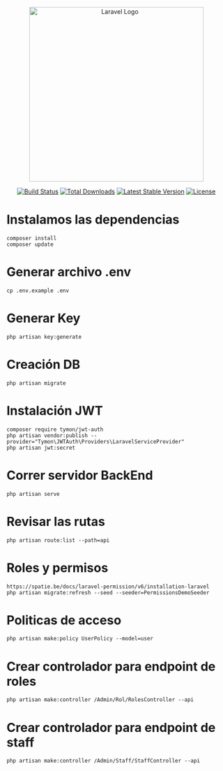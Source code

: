 <p align="center"><a href="https://laravel.com" target="_blank"><img src="https://raw.githubusercontent.com/laravel/art/master/logo-lockup/5%20SVG/2%20CMYK/1%20Full%20Color/laravel-logolockup-cmyk-red.svg" width="400" alt="Laravel Logo"></a></p>

<p align="center">
<a href="https://github.com/laravel/framework/actions"><img src="https://github.com/laravel/framework/workflows/tests/badge.svg" alt="Build Status"></a>
<a href="https://packagist.org/packages/laravel/framework"><img src="https://img.shields.io/packagist/dt/laravel/framework" alt="Total Downloads"></a>
<a href="https://packagist.org/packages/laravel/framework"><img src="https://img.shields.io/packagist/v/laravel/framework" alt="Latest Stable Version"></a>
<a href="https://packagist.org/packages/laravel/framework"><img src="https://img.shields.io/packagist/l/laravel/framework" alt="License"></a>
</p>

# Instalamos las dependencias

    composer install
    composer update

# Generar archivo .env

    cp .env.example .env

#  Generar Key

    php artisan key:generate
    
# Creación DB
 
    php artisan migrate

# Instalación JWT
    
    composer require tymon/jwt-auth
    php artisan vendor:publish --provider="Tymon\JWTAuth\Providers\LaravelServiceProvider"
    php artisan jwt:secret
    

# Correr servidor BackEnd

    php artisan serve

# Revisar las rutas

    php artisan route:list --path=api

# Roles y permisos

    https://spatie.be/docs/laravel-permission/v6/installation-laravel
    php artisan migrate:refresh --seed --seeder=PermissionsDemoSeeder 

# Politicas de acceso

    php artisan make:policy UserPolicy --model=user

# Crear controlador para endpoint de roles

    php artisan make:controller /Admin/Rol/RolesController --api

# Crear controlador para endpoint de staff

    php artisan make:controller /Admin/Staff/StaffController --api